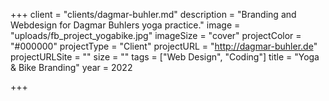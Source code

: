 +++
client = "clients/dagmar-buhler.md"
description = "Branding and Webdesign for Dagmar Buhlers yoga practice."
image = "uploads/fb_project_yogabike.jpg"
imageSize = "cover"
projectColor = "#000000"
projectType = "Client"
projectURL = "http://dagmar-buhler.de"
projectURLSite = ""
size = ""
tags = ["Web Design", "Coding"]
title = "Yoga & Bike Branding"
year = 2022

+++
